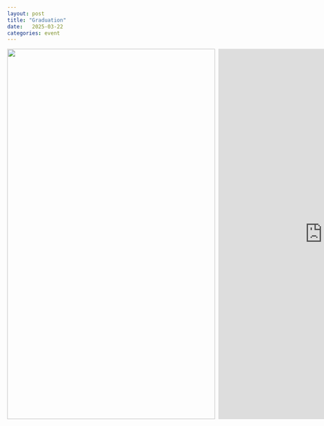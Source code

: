 ```yaml
---
layout: post
title: "Graduation"
date:   2025-03-22
categories: event
---
```

<div style="display: flex; align-items: center;">
    <img style="margin-right: 8px; object-fit: cover;" src="{{ site.baseurl }}/assets/img/marcus-dr-b-graduation.jpg" width="480" height="854">
    <iframe style="flex-shrink: 0;" width="480" height="854" src="https://www.youtube.com/embed/FHhaPNPhUjE" frameborder="0"> </iframe>
</div><!--more-->






